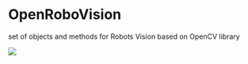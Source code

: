 # OpenRoboVision #
set of objects and methods for Robots Vision based on OpenCV library

[![](http://openrobovision.googlecode.com/svn/trunk/img/orv-logo.png)](http://code.google.com/p/openrobovision/)